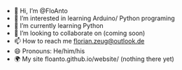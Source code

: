 - 👋 Hi, I’m @FloAnto
- 👀 I’m interested in learning Arduino/ Python programing
- 🌱 I’m currently learning Python
- 💞️ I’m looking to collaborate on (coming soon)
- 📫 How to reach me florian.zeug@outlook.de
- 😄 Pronouns: He/him/his
- 🌍 My site floanto.github.io/website/ (nothing there yet)
 

<!---
FloAnto/FloAnto is a ✨ special ✨ repository because its `README.md` (this file) appears on your GitHub profile.
You can click the Preview link to take a look at your changes.
--->
